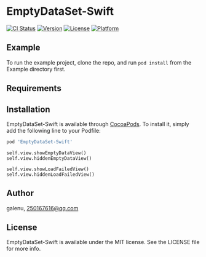 # EmptyDataSet-Swift

[![CI Status](https://img.shields.io/travis/galenu/EmptyDataSet-Swift.svg?style=flat)](https://travis-ci.org/galenu/EmptyDataSet-Swift)
[![Version](https://img.shields.io/cocoapods/v/EmptyDataSet-Swift.svg?style=flat)](https://cocoapods.org/pods/EmptyDataSet-Swift)
[![License](https://img.shields.io/cocoapods/l/EmptyDataSet-Swift.svg?style=flat)](https://cocoapods.org/pods/EmptyDataSet-Swift)
[![Platform](https://img.shields.io/cocoapods/p/EmptyDataSet-Swift.svg?style=flat)](https://cocoapods.org/pods/EmptyDataSet-Swift)

## Example

To run the example project, clone the repo, and run `pod install` from the Example directory first.

## Requirements

## Installation

EmptyDataSet-Swift is available through [CocoaPods](https://cocoapods.org). To install
it, simply add the following line to your Podfile:

```ruby
pod 'EmptyDataSet-Swift'
```

```
self.view.showEmptyDataView()
self.view.hiddenEmptyDataView()

self.view.showLoadFailedView()
self.view.hiddenLoadFailedView()

```

## Author

galenu, 250167616@qq.com

## License

EmptyDataSet-Swift is available under the MIT license. See the LICENSE file for more info.
